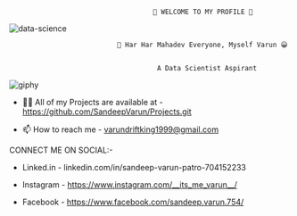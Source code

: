                                         👀 WELCOME TO MY PROFILE 👀
                                         

![data-science](https://user-images.githubusercontent.com/103124981/232191071-6413eb09-2fbe-4b52-8b77-13a90abf10a3.jpg)

                              
                               🙏 Har Har Mahadev Everyone, Myself Varun 😀

 
                                         A Data Scientist Aspirant
                                        
                                        
   ![giphy](https://user-images.githubusercontent.com/103124981/232190750-bde212e1-3072-4389-a88d-329a00c719cc.gif)


- 👨‍💻 All of my Projects are available at - https://github.com/SandeepVarun/Projects.git

 
- 📫 How to reach me - varundriftking1999@gmail.com




CONNECT ME ON SOCIAL:-

- Linked.in - linkedin.com/in/sandeep-varun-patro-704152233


- Instagram - https://www.instagram.com/__its_me_varun__/


- Facebook - https://www.facebook.com/sandeep.varun.754/







<!---
SandeepVarun/SandeepVarun is a ✨ special ✨ repository because its `README.md` (this file) appears on your GitHub profile.
You can click the Preview link to take a look at your changes.
--->
